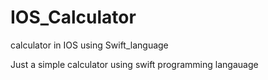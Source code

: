 # IOS_Calculator
calculator in IOS using Swift_language

Just a simple calculator using swift programming langauage
